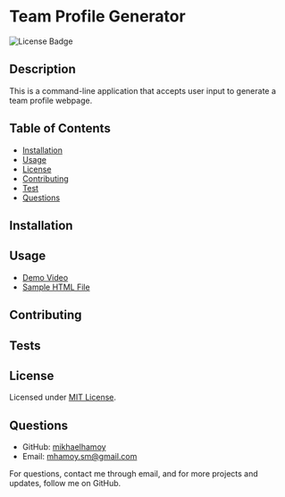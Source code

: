# Team Profile Generator

![License Badge](https://img.shields.io/badge/license-MIT-green)  
    
## Description
  
This is a command-line application that accepts user input to generate a team profile webpage.

## Table of Contents
  
* [Installation](#installation)
* [Usage](#usage)
* [License](#license)
* [Contributing](#contributing)
* [Test](#tests)
* [Questions](#questions)
  
## Installation 
  
## Usage

* [Demo Video](https://youtu.be/S1TNlcb79-0)
* [Sample HTML File](./dist/team-profile)

## Contributing 
 
## Tests 
     
## License

Licensed under [MIT License](./LICENSE).
    
## Questions
   
* GitHub: [mikhaelhamoy](https://github.com/mikhaelhamoy)
* Email: [mhamoy.sm@gmail.com](mailto:mhamoy.sm@gmail.com)

For questions, contact me through email, and for more projects and updates, follow me on GitHub.

